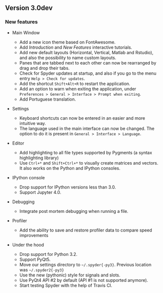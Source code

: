 ## Version 3.0dev

### New features

* Main Window
  * Add a new icon theme based on FontAwesome.
  * Add *Introduction* and *New Features* interactive tutorials.
  * Add new default layouts (Horizontal, Vertical, Matlab and Rstudio), and also the possibility to name custom layouts.
  * Panes that are tabbed next to each other can now be rearranged by drag and drop their tabs.
  * Check for Spyder updates at startup, and also if you go to the menu entry `Help > Check for updates`.
  * Add the shortcut `Shift+Alt+R` to restart the application.
  * Add an option to warn when exiting the application, under `Preferences > General > Interface > Prompt when exiting`.
  * Add Portuguese translation.

* Settings
  * Keyboard shortcuts can now be entered in an easier and more intuitive way.
  * The language used in the main interface can now be changed. The option to do it is present in `General > Interface > Language`.

* Editor
  * Add highlighting to all file types supported by Pygments (a syntax highlighting library)
  * Use `Ctrl+*` and `Shift+Ctrl+*` to visually create matrices and vectors. It also works on the Python and IPython consoles.

* IPython console
  * Drop support for IPython versions less than 3.0.
  * Support Jupyter 4.0.

* Debugging
  * Integrate post mortem debugging when running a file.

* Profiler
  * Add the ability to save and restore profiler data to compare speed improvements

* Under the hood
  * Drop support for Python 3.2.
  * Support PyQt5.
  * Move our settings directory to `~/.spyder{-py3}`. Previous location was `~/.spyder2{-py3}`
  * Use the new (pythonic) style for signals and slots.
  * Use PyQt4 API #2 by default (API #1 is not supported anymore).
  * Start testing Spyder with the help of Travis CI.